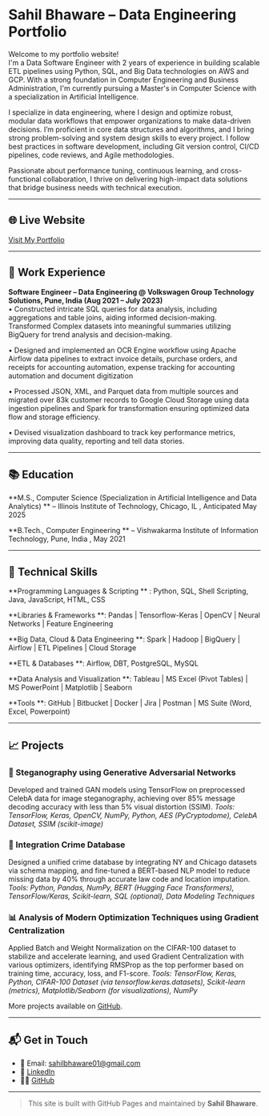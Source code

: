 # Sahil Bhaware – Data Engineering  Portfolio

Welcome to my portfolio website!  
I'm a Data Software Engineer with 2 years of experience in building scalable ETL pipelines using Python, SQL, and Big Data technologies on AWS and GCP. With a strong foundation in Computer Engineering and Business Administration, I'm currently pursuing a Master's in Computer Science with a specialization in Artificial Intelligence.

I specialize in data engineering, where I design and optimize robust, modular data workflows that empower organizations to make data-driven decisions. I’m proficient in core data structures and algorithms, and I bring strong problem-solving and system design skills to every project. I follow best practices in software development, including Git version control, CI/CD pipelines, code reviews, and Agile methodologies.

Passionate about performance tuning, continuous learning, and cross-functional collaboration, I thrive on delivering high-impact data solutions that bridge business needs with technical execution.

---

## 🌐 Live Website
[Visit My Portfolio](https://github.com/SahilBhaware01) 

---

## 💼 Work Experience

**Software Engineer – Data Engineering @ Volkswagen Group Technology Solutions, Pune, India  (Aug 2021 – July 2023)**  
• Constructed intricate SQL queries for data analysis, including aggregations and table joins, aiding informed decision-making.
Transformed Complex datasets into meaningful summaries utilizing BigQuery for trend analysis and decision-making.

• Designed and implemented an OCR Engine workflow using Apache Airflow data pipelines to extract invoice details, purchase
orders, and receipts for accounting automation, expense tracking for accounting automation and document digitization

• Processed JSON, XML, and Parquet data from multiple sources and migrated over 83k customer records to Google Cloud
Storage using data ingestion pipelines and Spark for transformation ensuring optimized data flow and storage efficiency.

• Devised visualization dashboard to track key performance metrics, improving data quality, reporting and tell data stories.

---

## 📚 Education

**M.S., Computer Science (Specialization in Artificial Intelligence and Data Analytics) ** 
– Illinois Institute of Technology, Chicago, IL , Anticipated May 2025

**B.Tech., Computer Engineering ** 
– Vishwakarma Institute of Information Technology, Pune, India , May 2021


---

## 🧠 Technical Skills

**Programming Languages & Scripting ** : Python, SQL, Shell Scripting, Java, JavaScript, HTML, CSS

**Libraries & Frameworks **: Pandas | Tensorflow-Keras | OpenCV | Neural Networks | Feature Engineering

**Big Data, Cloud & Data Engineering **: Spark | Hadoop | BigQuery | Airflow | ETL Pipelines | Cloud Storage

**ETL & Databases **: Airflow, DBT, PostgreSQL, MySQL  

**Data Analysis and Visualization **: Tableau | MS Excel (Pivot Tables) | MS PowerPoint | Matplotlib | Seaborn

**Tools **: GitHub | Bitbucket | Docker | Jira | Postman | MS Suite (Word, Excel, Powerpoint)

---

## 📈 Projects

### 🔐 Steganography using Generative Adversarial Networks 
Developed and trained GAN models using TensorFlow on preprocessed CelebA data for image steganography, achieving over 85% message decoding accuracy with less than 5% visual distortion (SSIM).
*Tools: TensorFlow, Keras, OpenCV, NumPy, Python, AES (PyCryptodome), CelebA Dataset, SSIM (scikit-image)*

### 🧹 Integration Crime Database 
Designed a unified crime database by integrating NY and Chicago datasets via schema mapping, and fine-tuned a BERT-based NLP model to reduce missing data by 40% through accurate law code and location imputation. 
*Tools: Python, Pandas, NumPy, BERT (Hugging Face Transformers), TensorFlow/Keras, Scikit-learn, SQL (optional), Data Modeling Techniques*

### 📊 Analysis of Modern Optimization Techniques using Gradient Centralization 
Applied Batch and Weight Normalization on the CIFAR-100 dataset to stabilize and accelerate learning, and used Gradient Centralization with various optimizers, identifying RMSProp as the top performer based on training time, accuracy, loss, and F1-score.
*Tools: TensorFlow, Keras, Python, CIFAR-100 Dataset (via tensorflow.keras.datasets), Scikit-learn (metrics), Matplotlib/Seaborn (for visualizations), NumPy*

More projects available on [GitHub](https://github.com/SahilBhaware01).

---

## 📬 Get in Touch

- 📧 Email: sahilbhaware01@gmail.com  
- 💼 [LinkedIn](https://linkedin.com/in/sahilbhaware)  
- 🧑‍💻 [GitHub](https://github.com/SahilBhaware01)

---

> This site is built with GitHub Pages and maintained by **Sahil Bhaware**.
